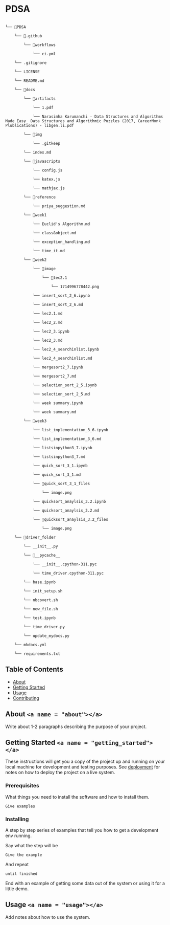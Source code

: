 # PDSA

```

└── 📁PDSA

    └── 📁.github

        └── 📁workflows

            └── ci.yml

    └── .gitignore

    └── LICENSE

    └── README.md

    └── 📁docs

        └── 📁artifacts

            └── 1.pdf

            └── Narasimha Karumanchi - Data Structures and Algorithms Made Easy_ Data Structures and Algorithmic Puzzles (2017, CareerMonk Plublications) - libgen.li.pdf

        └── 📁img

            └── .gitkeep

        └── index.md

        └── 📁javascripts

            └── config.js

            └── katex.js

            └── mathjax.js

        └── 📁reference

            └── priya_suggestion.md

        └── 📁week1

            └── Euclid's Algorithm.md

            └── class&object.md

            └── exception_handling.md

            └── time_it.md

        └── 📁week2

            └── 📁image

                └── 📁lec2.1

                    └── 1714996778442.png

            └── insert_sort_2_6.ipynb

            └── insert_sort_2_6.md

            └── lec2.1.md

            └── lec2_2.md

            └── lec2_3.ipynb

            └── lec2_3.md

            └── lec2_4_searchinlist.ipynb

            └── lec2_4_searchinlist.md

            └── mergesort2_7.ipynb

            └── mergesort2_7.md

            └── selection_sort_2_5.ipynb

            └── selection_sort_2_5.md

            └── week summary.ipynb

            └── week summary.md

        └── 📁week3

            └── list_implementation_3_6.ipynb

            └── list_implementation_3_6.md

            └── listsinpython3_7.ipynb

            └── listsinpython3_7.md

            └── quick_sort_3_1.ipynb

            └── quick_sort_3_1.md

            └── 📁quick_sort_3_1_files

                └── image.png

            └── quicksort_anaylsis_3.2.ipynb

            └── quicksort_anaylsis_3.2.md

            └── 📁quicksort_anaylsis_3.2_files

                └── image.png

    └── 📁driver_folder

        └── __init__.py

        └── 📁__pycache__

            └── __init__.cpython-311.pyc

            └── time_driver.cpython-311.pyc

        └── base.ipynb

        └── init_setup.sh

        └── nbcovert.sh

        └── new_file.sh

        └── test.ipynb

        └── time_driver.py

        └── update_mydocs.py

    └── mkdocs.yml

    └── requirements.txt

```

## Table of Contents

- [About](#about)
- [Getting Started](#getting_started)
- [Usage](#usage)
- [Contributing](../CONTRIBUTING.md)

## About `<a name = "about"></a>`

Write about 1-2 paragraphs describing the purpose of your project.

## Getting Started `<a name = "getting_started"></a>`

These instructions will get you a copy of the project up and running on your local machine for development and testing purposes. See [deployment](#deployment) for notes on how to deploy the project on a live system.

### Prerequisites

What things you need to install the software and how to install them.

```
Give examples
```

### Installing

A step by step series of examples that tell you how to get a development env running.

Say what the step will be

```
Give the example
```

And repeat

```
until finished
```

End with an example of getting some data out of the system or using it for a little demo.

## Usage `<a name = "usage"></a>`

Add notes about how to use the system.
